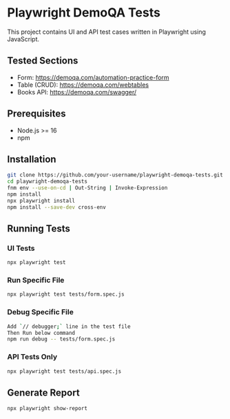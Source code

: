 # Playwright DemoQA Tests

This project contains UI and API test cases written in Playwright using JavaScript.

## Tested Sections
- Form: https://demoqa.com/automation-practice-form
- Table (CRUD): https://demoqa.com/webtables
- Books API: https://demoqa.com/swagger/

## Prerequisites
- Node.js >= 16
- npm

## Installation
```bash
git clone https://github.com/your-username/playwright-demoqa-tests.git
cd playwright-demoqa-tests
fnm env --use-on-cd | Out-String | Invoke-Expression
npm install
npx playwright install
npm install --save-dev cross-env
```

## Running Tests
### UI Tests
```bash
npx playwright test
```

### Run Specific File
```bash
npx playwright test tests/form.spec.js
```

### Debug Specific File
```bash
Add `// debugger;` line in the test file
Then Run below command
npm run debug -- tests/form.spec.js
```

### API Tests Only
```bash
npx playwright test tests/api.spec.js
```

## Generate Report
```bash
npx playwright show-report
```
